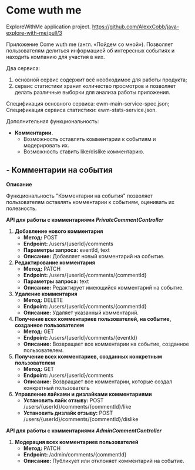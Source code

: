 # Come wuth me
ExploreWithMe application project.
https://github.com/AlexxCobb/java-explore-with-me/pull/3


Приложение Come wuth me (англ. «Пойдем со мной»). 
Позволяет пользователям делиться информацией об интересных событиях и находить компанию для участия в них.

Два сервиса:
1. основной сервис содержит всё необходимое для работы продукта;
2. сервис статистики хранит количество просмотров и позволяет делать различные выборки для анализа работы приложения.

Спецификация основного сервиса: ewm-main-service-spec.json;
Спецификация сервиса статистики: ewm-stats-service.json.

Дополнительная функциональность:
- **Комментарии.**
  - Возможность оставлять комментарии к событиям и модерировать их.
  - Возможность ставить like/dislike комментарию.

## - Комментарии на события

**Описание**

Функциональность "Комментарии на события" позволяет пользователям оставлять комментарии к событиям, оценивать их полезность.

**API для работы с комментариями**
***PrivateCommentController***

1. **Добавление нового комментария**
    - **Метод:** POST
    - **Endpoint:** /users/{userId}/comments
    - **Параметры запроса:** eventId, text
    - **Описание:** Добавляет новый комментарий на событие.
1. **Редактирование комментария**
    - **Метод:** PATCH
    - **Endpoint:** /users/{userId}/comments/{commentId}
    - **Параметры запроса:**  text
    - **Описание:** Редактирует имеющийся комментарий на событие.
1. **Удаление комментария**
    - **Метод:** DELETE
    - **Endpoint:** /users/{userId}/comments/{commentId}
    - **Описание:** Удаляет указанный комментарий.
1. **Получение всех комментариев пользователей, на событие, созданное пользователем**
    - **Метод:** GET
    - **Endpoint:** /users/{userId}/comments/{eventId}
    - **Описание:** Возвращает все комментарии на событие, созданное пользователем.
1. **Получение всех комментариев, созданных конкретным пользователем**
    - **Метод:** GET
    - **Endpoint:** /users/{userId}/comments
    - **Описание:** Возвращает все комментарии, которые создал конкретный пользователь
1. **Управление лайками и дизлайками комментариями**
    - **Установить лайк отзыву:** POST /users/{userId}/comments/{commentId}/like
    - **Установить дизлайк отзыву:** POST /users/{userId}/comments/{commentId}/dislike

**API для работы с комментариями**
***AdminCommentController***
1. **Модерация всех комментариев пользователей**
    - **Метод:** PATCH
    - **Endpoint:** /admin/comments/{commentId}
    - **Описание:** Публикует или отклоняет комментарий на событие.
